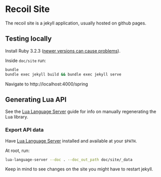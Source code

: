 # Recoil Site

The recoil site is a jekyll application, usually hosted on github pages.

## Testing locally

Install Ruby 3.2.3 ([newer versions can cause problems](https://stackoverflow.com/a/77896791/317135)).

Inside `doc/site` run:

```bash
bundle
bundle exec jekyll build && bundle exec jekyll serve
```

Navigate to http://localhost:4000/spring

## Generating Lua API

See the [Lua Language Server](doc/site/guides/lua-language-server.markdown) guide for info on manually regenerating the Lua library.

### Export API data

Have [Lua Language Server](https://luals.github.io/) installed and available at your `$PATH`.

At root, run:

```bash
lua-language-server --doc . --doc_out_path doc/site/_data
```

Keep in mind to see changes on the site you might have to restart jekyll.
